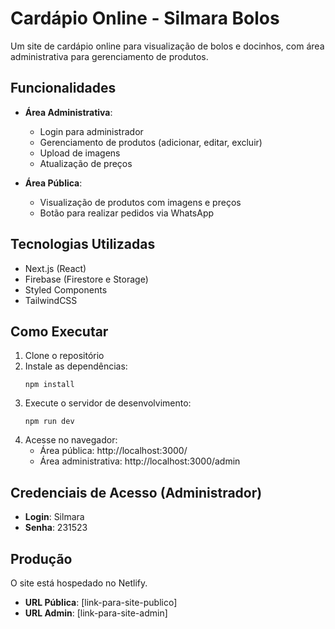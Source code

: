 # Cardápio Online - Silmara Bolos

Um site de cardápio online para visualização de bolos e docinhos, com área administrativa para gerenciamento de produtos.

## Funcionalidades

- **Área Administrativa**:
  - Login para administrador
  - Gerenciamento de produtos (adicionar, editar, excluir)
  - Upload de imagens
  - Atualização de preços

- **Área Pública**:
  - Visualização de produtos com imagens e preços
  - Botão para realizar pedidos via WhatsApp

## Tecnologias Utilizadas

- Next.js (React)
- Firebase (Firestore e Storage)
- Styled Components
- TailwindCSS

## Como Executar

1. Clone o repositório
2. Instale as dependências:
   ```
   npm install
   ```
3. Execute o servidor de desenvolvimento:
   ```
   npm run dev
   ```
4. Acesse no navegador:
   - Área pública: http://localhost:3000/
   - Área administrativa: http://localhost:3000/admin

## Credenciais de Acesso (Administrador)

- **Login**: Silmara
- **Senha**: 231523

## Produção

O site está hospedado no Netlify.

- **URL Pública**: [link-para-site-publico]
- **URL Admin**: [link-para-site-admin] 